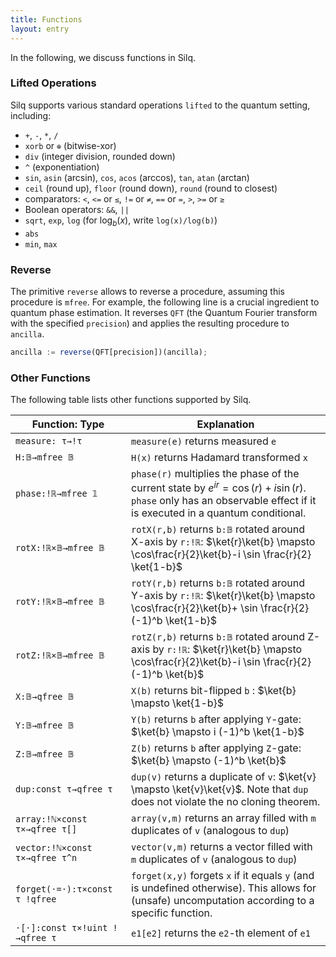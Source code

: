 ```yaml
---
title: Functions
layout: entry
---
```


In the following, we discuss functions in Silq.

### Lifted Operations

Silq supports various standard operations `lifted` to the quantum setting,
including:

- `+`, `-`, `*`, `/`
- `xorb` or `⊕` (bitwise-xor)
- `div` (integer division, rounded down)
- `^` (exponentiation)
- `sin`, `asin` (arcsin), `cos`, `acos` (arccos), `tan`, `atan` (arctan)
- `ceil` (round up), `floor` (round down), `round` (round to closest)
- comparators: `<`, `<=` or `≤`, `!=` or `≠`, `==` or `=`, `>`, `>=` or `≥`
- Boolean operators: `&&`, `||`
- `sqrt`, `exp`, `log` (for $\log_b(x)$, write `log(x)/log(b)`)
- `abs`
- `min`, `max`

### Reverse

The primitive `reverse` allows to reverse a procedure, assuming this procedure
is `mfree`. For example, the following line is a crucial ingredient to quantum
phase estimation. It reverses `QFT` (the Quantum Fourier transform with the
specified `precision`) and applies the resulting procedure to `ancilla`.

```javascript
ancilla := reverse(QFT[precision])(ancilla);
```

### Other Functions

The following table lists other functions supported by Silq.

<div class="table-container" markdown="1">

| Function: Type                 | Explanation                                                                                                                                    |
|--------------------------------|------------------------------------------------------------------------------------------------------------------------------------------------|
| `measure: τ→!τ`                | `measure(e)` returns measured `e`                                                                                                              |
| `H:𝔹→mfree 𝔹`                | `H(x)` returns Hadamard transformed `x`                                                                                                        |
| `phase:!ℝ→mfree 𝟙`            | `phase(r)` multiplies the phase of the current state by $e^{i r}=\cos(r)+i\sin(r)$. `phase` only has an observable effect if it is executed in a quantum conditional.|         |
| `rotX:!ℝ×𝔹→mfree 𝔹`          | `rotX(r,b)` returns `b:𝔹` rotated around X-axis by `r:!ℝ`: $\ket{r}\ket{b} \mapsto \cos\frac{r}{2}\ket{b}-i \sin \frac{r}{2} \ket{1-b}$       |
| `rotY:!ℝ×𝔹→mfree 𝔹`          | `rotY(r,b)` returns `b:𝔹` rotated around Y-axis by `r:!ℝ`: $\ket{r}\ket{b} \mapsto \cos\frac{r}{2}\ket{b}+ \sin \frac{r}{2} (-1)^b \ket{1-b}$ |
| `rotZ:!ℝ×𝔹→mfree 𝔹`          | `rotZ(r,b)` returns `b:𝔹` rotated around Z-axis by `r:!ℝ`: $\ket{r}\ket{b} \mapsto \cos\frac{r}{2}\ket{b}-i \sin \frac{r}{2} (-1)^b \ket{b}$  |
| `X:𝔹→qfree 𝔹`                | `X(b)` returns bit-flipped `b` : $\ket{b} \mapsto \ket{1-b}$                                                                                                                |
| `Y:𝔹→mfree 𝔹`                | `Y(b)` returns `b` after applying `Y`-gate: $\ket{b} \mapsto i (-1)^b \ket{1-b}$                                                               |
| `Z:𝔹→mfree 𝔹`                | `Z(b)` returns `b` after applying `Z`-gate: $\ket{b} \mapsto (-1)^b \ket{b}$                                                                   |
| `dup:const τ→qfree τ`          | `dup(v)` returns a duplicate of `v`: $\ket{v} \mapsto \ket{v}\ket{v}$. Note that `dup` does not violate the no cloning theorem.                 |
| `array:!ℕ×const τ×→qfree τ[]`  | `array(v,m)` returns an array filled with `m` duplicates of `v` (analogous to `dup`)                                                       |
| `vector:!ℕ×const τ×→qfree τ^n` | `vector(v,m)` returns a vector filled with `m` duplicates of `v` (analogous to `dup`)                                                      |
| `forget(⋅=⋅):τ×const τ !qfree` | `forget(x,y)` forgets `x` if it equals `y` (and is undefined otherwise). This allows for (unsafe) uncomputation according to a specific function.                                                                        |
| `⋅[⋅]:const τ×!uint !→qfree τ` | `e1[e2]` returns the `e2`-th element of `e1`                                                                                                   |

</div>
